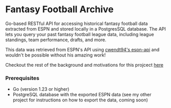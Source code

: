 # Fantasy Football Archive

Go-based RESTful API for accessing historical fantasy football data extracted from ESPN and stored locally in a PostgresSQL database. The API lets you query your past fantasy football league data, including league standings, team performance, drafts, and more.

This data was retrieved from ESPN's API using [cwendt94's espn-api](https://github.com/cwendt94/espn-api) and wouldn't be possible without his amazing work!

Checkout the rest of the background and motivations for this projcect [here](https://litts.me/projects/2025/first/)

### Prerequisites

- Go (version 1.23 or higher)
- PostgreSQL database with the exported ESPN data (see my other project for instructions on how to export the data, coming soon)